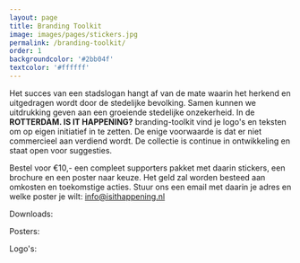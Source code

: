 ```yaml
---
layout: page
title: Branding Toolkit
image: images/pages/stickers.jpg
permalink: /branding-toolkit/
order: 1
backgroundcolor: '#2bb04f'
textcolor: '#ffffff'
---
```


Het succes van een stadslogan hangt af van de mate waarin het herkend en uitgedragen wordt door de stedelijke bevolking. Samen kunnen we uitdrukking geven aan een groeiende stedelijke onzekerheid. In de **ROTTERDAM. IS IT HAPPENING?** branding-toolkit vind je logo's en teksten om op eigen initiatief in te zetten. De enige voorwaarde is dat er niet commercieel aan verdiend wordt. De collectie is continue in ontwikkeling en staat open voor suggesties.

Bestel voor €10,- een compleet supporters pakket met daarin stickers, een brochure en een poster naar keuze. Het geld zal worden besteed aan omkosten en toekomstige acties. Stuur ons een email met daarin je adres en welke poster je wilt: [info@isithappening.nl](mailto:info@isithappening.nl?subject=Stickerpack)

Downloads:

Posters:


Logo's: